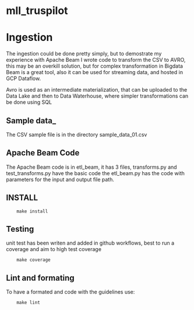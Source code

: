 # mll_truspilot

# Ingestion
The ingestion could be done pretty simply, but to demostrate my experience with Apache Beam
I wrote code to transform the CSV to AVRO, this may be an overkill solution, but for complex transformation
in Bigdata Beam is a great tool, also it can be used for streaming data, and hosted in GCP Dataflow.

Avro is used as an intermediate materialization, that can be uploaded to the Data Lake
and then to Data Waterhouse, where simpler transformations can be done using SQL

## Sample data_
The CSV sample file is in the directory sample_data_01.csv

## Apache Beam Code
The Apache Beam code is in etl_beam, it has 3 files, transforms.py and test_transforms.py have the basic code
the etl_beam.py has the code with parameters for the input and output file path.

## INSTALL
```
    make install
```

## Testing
unit test has been writen and added in github workflows, best to run a coverage and aim to high test coverage
```
    make coverage
```

## Lint and formating
To have a formated and code with the guidelines use:
```
    make lint
```
